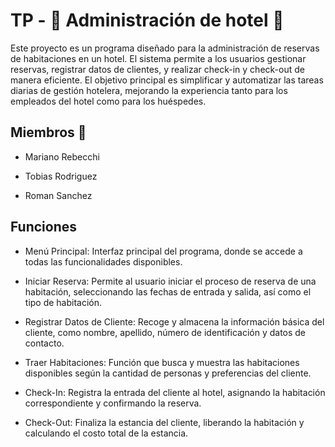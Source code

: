 # TP - 🏨 Administración de hotel 🏨
Este proyecto es un programa diseñado para la administración de reservas de habitaciones en un hotel. El sistema permite a los usuarios gestionar reservas, registrar datos de clientes, y realizar check-in y check-out de manera eficiente. El objetivo principal es simplificar y automatizar las tareas diarias de gestión hotelera, mejorando la experiencia tanto para los empleados del hotel como para los huéspedes.
## Miembros 👥

- Mariano Rebecchi
  
- Tobias Rodriguez

- Roman Sanchez

## Funciones

- Menú Principal: Interfaz principal del programa, donde se accede a todas las funcionalidades disponibles.

- Iniciar Reserva: Permite al usuario iniciar el proceso de reserva de una habitación, seleccionando las fechas de entrada y salida, así como el tipo de habitación.

- Registrar Datos de Cliente: Recoge y almacena la información básica del cliente, como nombre, apellido, número de identificación y datos de contacto.

- Traer Habitaciones: Función que busca y muestra las habitaciones disponibles según la cantidad de personas y preferencias del cliente.

- Check-In: Registra la entrada del cliente al hotel, asignando la habitación correspondiente y confirmando la reserva.

- Check-Out: Finaliza la estancia del cliente, liberando la habitación y calculando el costo total de la estancia.
